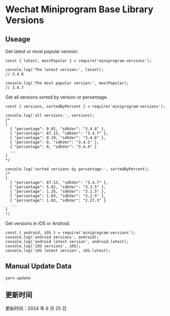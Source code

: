 
# Wechat Miniprogram Base Library Versions

## Useage

Get latest or most popular version:

```;
const { latest, mostPopular } = require('miniprogram-versions');

console.log('The latest version:', latest);
// 3.4.8

console.log('The most popular version:', mostPopular);
// 3.4.7

```

Get all versions sorted by version or persentage.

```
const { versions, sortedByPercent } = require('miniprogram-versions');

console.log('all versions:', versions);
/*
[
  { "percentage": 0.01, "sdkVer": "3.4.8" },
  { "percentage": 87.13, "sdkVer": "3.4.7" },
  { "percentage": 0.19, "sdkVer": "3.4.6" },
  { "percentage": 0, "sdkVer": "3.4.5" },
  { "percentage": 0, "sdkVer": "3.4.4" }
  ...
]
*/

console.log('sorted versions by persentage:', sortedByPercent);
/*
[
  { "percentage": 87.13, "sdkVer": "3.4.7" },
  { "percentage": 5.62, "sdkVer": "3.3.5" },
  { "percentage": 1.35, "sdkVer": "3.1.5" },
  { "percentage": 1.03, "sdkVer": "3.2.5" },
  { "percentage": 1.03, "sdkVer": "2.27.3" }
  ...
]
*/
```

Get versions in iOS or Android.

```
const { android, iOS } = require('miniprogram-versions');
console.log('android versions', android);
console.log('android latest version', android.latest);
console.log('iOS versions', iOS);
console.log('iOS latest version', iOS.latest);
```

## Manual Update Data

```
yarn update
```

## 更新时间

更新时间：2024 年 6 月 25 日
